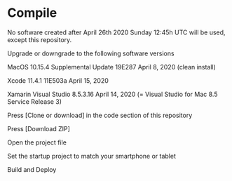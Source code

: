 # Compile

No software created after April 26th 2020 Sunday 12:45h UTC will be used, except this repository.

Upgrade or downgrade to the following software versions

MacOS 10.15.4 Supplemental Update 19E287 April 8, 2020 (clean install)

Xcode 11.4.1 11E503a April 15, 2020

Xamarin Visual Studio 8.5.3.16 April 14, 2020 (= Visual Studio for Mac 8.5 Service Release 3)

Press [Clone or download] in the code section of this repository

Press [Download ZIP]

Open the project file

Set the startup project to match your smartphone or tablet

Build and Deploy
